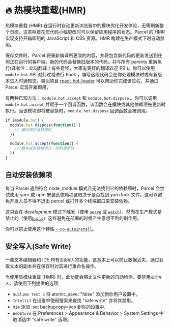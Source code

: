 # 🔥 热模块重载(HMR)

热模块重载 (HMR) 在运行时自动更新浏览器中的模块优化开发体验，无需刷新整个页面。这意味着在您代码小幅更改时可以保留应用程序的状态。Parcel 的 HMR 实现支持开箱即用的 JavaScript 和 CSS 资源。HMR 构建在生产模式下时自动禁用。

保存文件时，Parcel 将重新编译所更改的内容，并将包含新代码的更新发送到任何正在运行的客户端。新的代码会替换旧版本的代码，并与所有 parents 重新执行(译者注：此句翻译上有些奇怪，大家有更好的翻译欢迎 PR )。你可以使用 `module.hot` API 对此过程进行 hook ，编写这段代码会在你处理模块时或有新版本进入时通知您。类似项目 [react-hot-loader](https://github.com/gaearon/react-hot-loader) 可以帮助你完成该过程，并通过 Parcel 实现开箱即用。

有两种已知方法： `module.hot.accept` 和 `module.hot.dispose` 。你可以调用 `module.hot.accept` 并赋予一个回调函数，该函数会在模块或其他依赖项被更新时执行。当该模块即将被替换时，`module.hot.dispose` 回调函数会被调用。

```javascript
if (module.hot) {
  module.hot.dispose(function() {
    // 模块即将被替换时
  })

  module.hot.accept(function() {
    // 模块或其依赖项之一刚刚更新时
  })
}
```

## 自动安装依赖项

每当 Parcel 遇到符合 node_module 模式且无法找到它的依赖项时，Parcel 会尝试使用 yarn 或 npm 安装此依赖项这取决于是否找到 yarn.lock 文件。这可以避免开发人员不得不退出 parcel 或打开多个终端窗口来安装依赖。

这只会在 _development_ 模式下触发（使用 [`serve`](cli.md#serve) 或 [`watch`](cli.md#watch)），然而在生产模式是禁止的（使用[`build`](cli.md#build)）这样避免在部署的时候产生意想不到的副作用。

你可以禁止使用这个特性 [`--no-autoinstall`](cli.md#disable-autoinstall)。

## 安全写入(Safe Write)

一些文本编辑器和 IDE 均有`安全写入`的功能，这基本上可以防止数据丢失，通过获取文本的副本并在保存时对其进行重命名操作。

当使用热模块重载 (HMR) 时，此功能会阻止文件更新的自动检测，要禁用`安全写入`，请使用下列提供的选项:

- `Sublime Text 3` 将 atomic_save: "false" 添加到你用户设置中。
- `IntelliJ` 在设置中使用搜索来查找 "safe write" 并将其禁用。
- `Vim` 添加 :set backupcopy=yes 到你的设置中.
- `WebStorm` 在 Preferences > Appearance & Behavior > System Settings 中取消选中 "safe write" 选项。
